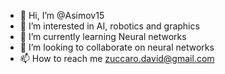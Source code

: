 - 👋 Hi, I’m @Asimov15
- 👀 I’m interested in AI, robotics and graphics
- 🌱 I’m currently learning Neural networks
- 💞️ I’m looking to collaborate on neural networks
- 📫 How to reach me zuccaro.david@gmail.com

<!---
Asimov15/Asimov15 is a ✨ special ✨ repository because its `README.md` (this file) appears on your GitHub profile.
You can click the Preview link to take a look at your changes.
--->
